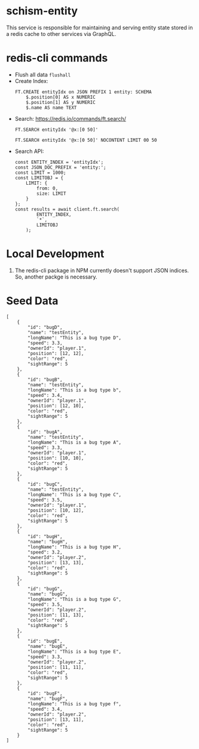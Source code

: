 # schism-entity
This service is responsible for maintaining and serving entity state stored in a redis cache to other services via GraphQL.

# redis-cli commands
- Flush all data `flushall`
- Create Index: 
    ```
    FT.CREATE entityIdx on JSON PREFIX 1 entity: SCHEMA 
        $.position[0] AS x NUMERIC 
        $.position[1] AS y NUMERIC
        $.name AS name TEXT  
    ```
- Search:  https://redis.io/commands/ft.search/
    ```
    FT.SEARCH entityIdx '@x:[0 50]'
    ```
    ```
    FT.SEARCH entityIdx '@x:[0 50]' NOCONTENT LIMIT 00 50
    ```
- Search API:
    ```
    const ENTITY_INDEX = 'entityIdx';
    const JSON_DOC_PREFIX = 'entity:';
    const LIMIT = 1000;
    const LIMITOBJ = {
        LIMIT: {
            from: 0,
            size: LIMIT
        }
    };
    const results = await client.ft.search(
            ENTITY_INDEX,
            `*`,
            LIMITOBJ
        ); 
    ```
# Local Development
1. The redis-cli package in NPM currently doesn't support JSON indices. So, another packge is necessary.

# Seed Data
```
[
    {
        "id": "bugD",
        "name": "testEntity",
        "longName": "This is a bug type D",
        "speed": 3.3,
        "ownerId": "player.1",
        "position": [12, 12],
        "color": "red",
        "sightRange": 5
    },
    {
        "id": "bugB",
        "name": "testEntity",
        "longName": "This is a bug type b",
        "speed": 3.4,
        "ownerId": "player.1",
        "position": [12, 10],
        "color": "red",
        "sightRange": 5
    },
    {
        "id": "bugA",
        "name": "testEntity",
        "longName": "This is a bug type A",
        "speed": 3.3,
        "ownerId": "player.1",
        "position": [10, 10],
        "color": "red",
        "sightRange": 5
    },
    {
        "id": "bugC",
        "name": "testEntity",
        "longName": "This is a bug type C",
        "speed": 3.5,
        "ownerId": "player.1",
        "position": [10, 12],
        "color": "red",
        "sightRange": 5
    },
    {
        "id": "bugH",
        "name": "bugH",
        "longName": "This is a bug type H",
        "speed": 3.2,
        "ownerId": "player.2",
        "position": [13, 13],
        "color": "red",
        "sightRange": 5
    },
    {
        "id": "bugG",
        "name": "bugG",
        "longName": "This is a bug type G",
        "speed": 3.5,
        "ownerId": "player.2",
        "position": [11, 13],
        "color": "red",
        "sightRange": 5
    },
    {
        "id": "bugE",
        "name": "bugE",
        "longName": "This is a bug type E",
        "speed": 3.3,
        "ownerId": "player.2",
        "position": [11, 11],
        "color": "red",
        "sightRange": 5
    },
    {
        "id": "bugF",
        "name": "bugF",
        "longName": "This is a bug type f",
        "speed": 3.4,
        "ownerId": "player.2",
        "position": [13, 11],
        "color": "red",
        "sightRange": 5
    }
]
```
